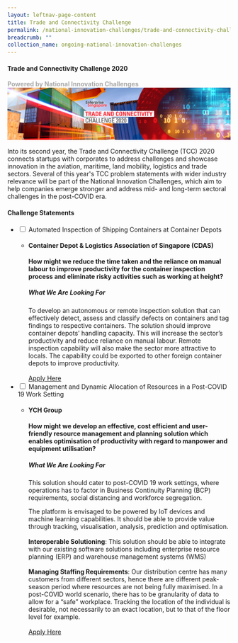 ```yaml
---
layout: leftnav-page-content
title: Trade and Connectivity Challenge
permalink: /national-innovation-challenges/trade-and-connectivity-challenge-2020
breadcrumb: ""
collection_name: ongoing-national-innovation-challenges
---
```

#### **Trade and Connectivity Challenge 2020**
<font color="#a9a9a9"><b>Powered by National Innovation Challenges</b></font>
[![1](/images/tcc2020_banner.jpg)](http://tradeandconnectivity.innovation-challenge.sg)

Into its second year, the Trade and Connectivity Challenge (TCC) 2020 connects startups with corporates to address challenges and showcase innovation in the aviation, maritime, land mobility, logistics and trade sectors. Several of this year's TCC problem statements with wider industry relevance will be part of the National Innovation Challenges, which aim to help companies emerge stronger and address mid- and long-term sectoral challenges in the post-COVID era. 

<!-- start of wrapper div -->
<!-- start of first drop down box -->
<div id="wrapper"> 
  <h4> Challenge Statements</h4>
<ul>
  <li>
    <input type="checkbox" id="list-item-1">
    <label for="list-item-1" class="first">Automated Inspection of Shipping Containers at Container Depots</label>
        <ul>
          <li><b><h4>Container Depot & Logistics Association of Singapore (CDAS)</h4>How might we reduce the time taken and the reliance on manual labour to improve productivity for the container inspection process and eliminate risky activities such as working at height?</b>
            <h5>What We Are Looking For</h5>
To develop an autonomous or remote inspection solution that can effectively detect, assess and classify defects on containers and tag findings to respective containers. The solution should improve container depots’ handling capacity. This will increase the sector’s productivity and reduce reliance on manual labour. Remote inspection capability will also make the sector more attractive to locals. The capability could be exported to other foreign container depots to improve productivity.
<br><br>
<a href="http://tradeandconnectivity.innovation-challenge.sg" target="_blank" >Apply Here</a>
      </li>
     </ul>
   </li>
<!-- end of first drop down box -->
<!-- start of first drop down box -->
    <li>
    <input type="checkbox" id="list-item-2">
    <label for="list-item-2">Management and Dynamic Allocation of Resources in a Post-COVID 19 Work Setting</label>
      <ul>
        <li><b><h4>YCH Group</h4>
      How might we develop an effective, cost efficient and user-friendly resource management and planning solution which enables optimisation of productivity with regard to manpower and equipment utilisation? </b>
     
<h5>What We Are Looking For</h5>

This solution should cater to post-COVID 19 work settings, where operations has to factor in Business Continuity Planning (BCP) requirements, social distancing and workforce segregation. 

The platform is envisaged to be powered by IoT devices and machine learning capabilities. It should be able to provide value through tracking, visualisation, analysis, prediction and optimisation.<br><br>
          <b>Interoperable Solutioning</b>: This solution should be able to integrate with our existing software solutions including enterprise resource planning (ERP) and warehouse management systems (WMS)<br><br>
          <b>Managing Staffing Requirements</b>: Our distribution centre has many customers from different sectors, hence there are different peak-season period where resources are not being fully maximised. In a post-COVID world scenario, there has to be granularity of data to allow for a “safe” workplace. Tracking the location of the individual is desirable, not necessarily to an exact location, but to that of the floor level for example.
<br><br>
<a href="http://tradeandconnectivity.innovation-challenge.sg" target="_blank" >Apply Here</a>
        </li>
      </ul>
    </li>
<!-- end of second drop down box -->
  </ul>
</div>
<!-- end of wrapper div -->
